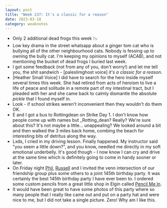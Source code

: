 ```yaml
---
layout: post
title: "Week 237: It's a classic for a reason"
date: 2023-03-18
category: weaknotes
---
```

* Only 2 additional dead frogs this week 📉
* Low key drama in the street whatsapp about a ginger tom cat who is bullying all of the other neighbourhood cats. Nobody is fessing up to owning the bully cat. I'm keeping my opinions to myself (ACAB), and not mentioning the bucket of dead frogs I buried last week.
* I got some feedback (not from any of you, don't worry!) and let me tell you, the shit sandwich - [paleslimghost voice] _it's a classic for a reason_.
* [Heather Small Voice] I did have to search for the hero inside myself several times this week. She had retired from acts of heroism to live a life of peace and solitude in a remote part of my intestinal tract, but I pleaded with her and she came back to calmly dismantle the absolute _pickle_ that I found myself in.
* Look - if school strikes weren't inconvenient then they wouldn't do them OK.
* E and I got a bus to Rottingdean on Strike Day 1. I don't know how people come up with names but _Rotting_dean? Really? We're sure about this? It's not maybe a little... unappealing? We looked around a bit and then walked the 3 miles back home, combing the beach for interesting bits of detritus along the way.
* Lxds, I cried in my driving lesson. Finally happened. My instructor said "you seem a little down?", and you know, needled me directly in my soft emotional underbelly. It's good though - I now know I can cry and drive at the same time which is definitely going to come in handy sooner or later.
* On Friday night [Phil](https://www.gyford.com/), [Russell](https://russelldavies.typepad.com/) and I invited the venn intersection of our friendship group plus some others to a joint 145th birthday party. It was certainly the best 145th birthday party I have ever been to. I ordered some custom pencils from a great little shop in Elgin called [Pencil Me In](https://pencilmeinshop.co.uk/).
* It would have been great to have some photos of this party where so many people that I really like came out and put on a party hat and were nice to me, but I did not take a single picture. Zero! Why am I like this.
